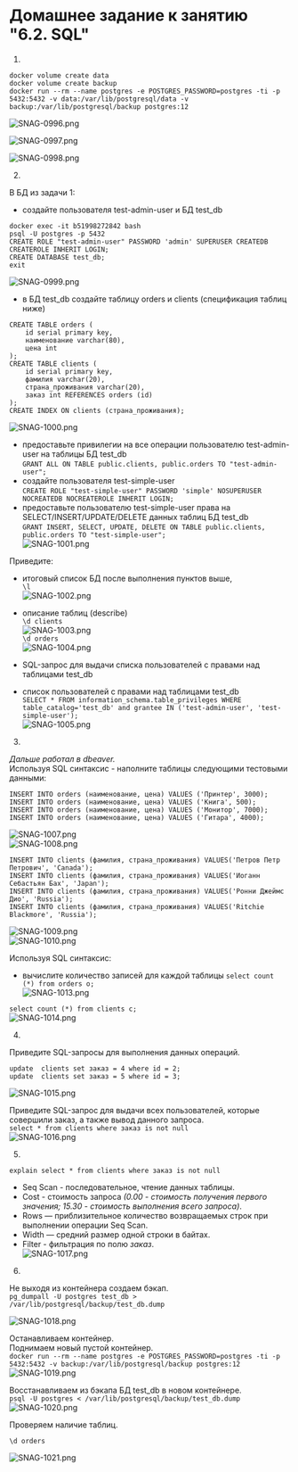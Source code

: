 # Домашнее задание к занятию "6.2. SQL"

1.  
```docker pull postgres:12
docker volume create data
docker volume create backup
docker run --rm --name postgres -e POSTGRES_PASSWORD=postgres -ti -p 5432:5432 -v data:/var/lib/postgresql/data -v backup:/var/lib/postgresql/backup postgres:12
```  
![SNAG-0996.png](SNAG-0996.png)  
  
![SNAG-0997.png](SNAG-0997.png)  
  
![SNAG-0998.png](SNAG-0998.png)  
  
2.  
  
В БД из задачи 1:  
- создайте пользователя test-admin-user и БД test_db  
```sudo docker ps
docker exec -it b51998272842 bash
psql -U postgres -p 5432
CREATE ROLE "test-admin-user" PASSWORD 'admin' SUPERUSER CREATEDB CREATEROLE INHERIT LOGIN;
CREATE DATABASE test_db;
exit
```  
![SNAG-0999.png](SNAG-0999.png)  
  
- в БД test_db создайте таблицу orders и clients (спeцификация таблиц ниже)  
```psql -U postgres -d test_db
CREATE TABLE orders (
    id serial primary key,
    наименование varchar(80),
    цена int
);
CREATE TABLE clients (
    id serial primary key,
    фамилия varchar(20),
    страна_проживания varchar(20),
    заказ int REFERENCES orders (id)
);
CREATE INDEX ON clients (страна_проживания);
```  
  
![SNAG-1000.png](SNAG-1000.png)  
  
- предоставьте привилегии на все операции пользователю test-admin-user на таблицы БД test_db  
`GRANT ALL ON TABLE public.clients, public.orders TO "test-admin-user";`  
- создайте пользователя test-simple-user  
`CREATE ROLE "test-simple-user" PASSWORD 'simple' NOSUPERUSER NOCREATEDB NOCREATEROLE INHERIT LOGIN;`  
- предоставьте пользователю test-simple-user права на SELECT/INSERT/UPDATE/DELETE данных таблиц БД test_db  
`GRANT INSERT, SELECT, UPDATE, DELETE ON TABLE public.clients, public.orders TO "test-simple-user";`  
![SNAG-1001.png](SNAG-1001.png)  
  
Приведите:
- итоговый список БД после выполнения пунктов выше,  
`\l`  
![SNAG-1002.png](SNAG-1002.png)  
  
- описание таблиц (describe)  
`\d clients`  
![SNAG-1003.png](SNAG-1003.png)  
`\d orders`  
![SNAG-1004.png](SNAG-1004.png)  
  
- SQL-запрос для выдачи списка пользователей с правами над таблицами test_db  
- список пользователей с правами над таблицами test_db  
`SELECT * FROM information_schema.table_privileges WHERE table_catalog='test_db' and grantee IN ('test-admin-user', 'test-simple-user');`  
![SNAG-1005.png](SNAG-1005.png)  

3.  
*Дальше работал в dbeaver.*  
Используя SQL синтаксис - наполните таблицы следующими тестовыми данными:  
  
```INSERT INTO orders (наименование, цена) VALUES ('Шоколад', 10);
INSERT INTO orders (наименование, цена) VALUES ('Принтер', 3000);
INSERT INTO orders (наименование, цена) VALUES ('Книга', 500);
INSERT INTO orders (наименование, цена) VALUES ('Монитор', 7000);
INSERT INTO orders (наименование, цена) VALUES ('Гитара', 4000);
```  
![SNAG-1007.png](SNAG-1007.png)  
![SNAG-1008.png](SNAG-1008.png)  
   
```INSERT INTO clients (фамилия, страна_проживания) VALUES('Иванов Иван Иванович', 'USA');
INSERT INTO clients (фамилия, страна_проживания) VALUES('Петров Петр Петрович', 'Canada');
INSERT INTO clients (фамилия, страна_проживания) VALUES('Иоганн Себастьян Бах', 'Japan');
INSERT INTO clients (фамилия, страна_проживания) VALUES('Ронни Джеймс Дио', 'Russia');
INSERT INTO clients (фамилия, страна_проживания) VALUES('Ritchie Blackmore', 'Russia');
```  
![SNAG-1009.png](SNAG-1009.png)  
![SNAG-1010.png](SNAG-1010.png)  
  
Используя SQL синтаксис:
- вычислите количество записей для каждой таблицы 
`select count (*) from orders o;`  
![SNAG-1013.png](SNAG-1013.png)  
  
`select count (*) from clients c;`  
![SNAG-1014.png](SNAG-1014.png)  
  
4.  
  
Приведите SQL-запросы для выполнения данных операций.  
```update  clients set заказ = 3 where id = 1;
update  clients set заказ = 4 where id = 2;
update  clients set заказ = 5 where id = 3;
```  
![SNAG-1015.png](SNAG-1015.png)  
  
Приведите SQL-запрос для выдачи всех пользователей, которые совершили заказ, а также вывод данного запроса.  
`select * from clients where заказ is not null`  
![SNAG-1016.png](SNAG-1016.png)  
  
5.  
  
`explain select * from clients where заказ is not null`
- Seq Scan - последовательное, чтение данных таблицы.  
- Cost - стоимость запроса *(0.00 - стоимость получения первого значения; 15.30 - стоимость выполнения всего запроса)*.  
- Rows — приблизительное количество возвращаемых строк при выполнении операции Seq Scan.  
- Width — средний размер одной строки в байтах.  
- Filter - фильтрация по полю *заказ*.  
![SNAG-1017.png](SNAG-1017.png)  
  
6.  
  
Не выходя из контейнера создаем бэкап.  
`pg_dumpall -U postgres test_db > /var/lib/postgresql/backup/test_db.dump`  
  
![SNAG-1018.png](SNAG-1018.png)  
  
Останавливаем контейнер.  
Поднимаем новый пустой контейнер.  
`docker run --rm --name postgres -e POSTGRES_PASSWORD=postgres -ti -p 5432:5432 -v backup:/var/lib/postgresql/backup postgres:12`  
![SNAG-1019.png](SNAG-1019.png)  
  
Восстанавливаем из бэкапа БД test_db в новом контейнере.  
`psql -U postgres < /var/lib/postgresql/backup/test_db.dump`  
![SNAG-1020.png](SNAG-1020.png)  
  
Проверяем наличие таблиц.  
```\d clients
\d orders
```  
![SNAG-1021.png](SNAG-1021.png)  